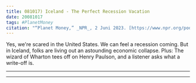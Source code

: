 ```yaml
---
title: 081017) Iceland - The Perfect Recession Vacation
date: 20081017
tags: #PlanetMoney
citation: "“Planet Money,” _NPR_, 2 Juni 2023. [https://www.npr.org/podcasts/510289/planet-money](https://www.npr.org/podcasts/510289/planet-money) (diakses 4 Juni 2023)."
---
```


Yes, we're scared in the United States. We can feel a recession coming. But in Iceland, folks are living out an astounding economic collapse. Plus: The wizard of Wharton tees off on Henry Paulson, and a listener asks what a write-off is.

----

----
